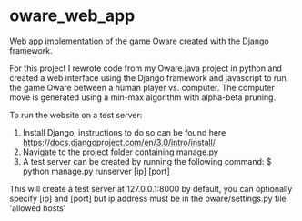 # oware_web_app
Web app implementation of the game Oware created with the Django framework.

For this project I rewrote code from my Oware.java project in python and created a web interface using the Django
framework and javascript to run the game Oware between a human player vs. computer. The computer move is generated using 
a min-max algorithm with alpha-beta pruning.

To run the website on a test server:
1. Install Django, instructions to do so can be found here https://docs.djangoproject.com/en/3.0/intro/install/
2. Navigate to the project folder containing manage.py
3. A test server can be created by running the following command:
  $ python manage.py runserver [ip] [port]

This will create a test server at 127.0.0.1:8000 by default, you can optionally specify [ip] and [port] but ip address must be
in the oware/settings.py file 'allowed hosts'
